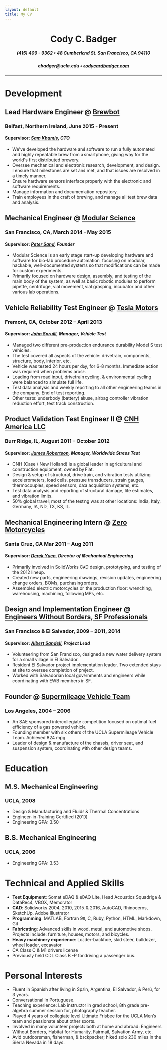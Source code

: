 ```yaml
---
layout: default
title: My CV
---
```


<center><h1 class="header">Cody C. Badger</h1></center>
<center><h5>(415) 409 - 9362   •   48 Cumberland St. San Francisco, CA 94110</h5></center>
<center><h5>cbadger@ucla.edu   •   <a href="codycardbadger.com">codycardbadger.com</a></h5></center>

---

# Development

## Lead Hardware Engineer @ [Brewbot](http://www.brewbot.io)

### Belfast, Northern Ireland, June 2015 - Present

#### Supervisor: *[Sam Khamis](https://www.linkedin.com/in/samuel-khamis-3096688), CTO*

* We've developed the hardware and software to run a fully automated and highly repeatable brew from a smartphone, giving way for the world's first distributed brewery.
* Oversee mechanical and electronic research, development, and design. I ensure that milestones are set and met, and that issues are resolved in a timely manner.
* Ensure hardware sensors interface properly with the electronic and software requirements.
* Manage information and documentation repository.
* Train employees in the craft of brewing, and manage all test brew data and analysis.

## Mechanical Engineer @ [Modular Science](http://www.modularscience.com)

### San Francisco, CA, March 2014 – May 2015

#### Supervisor: *[Peter Sand](https://www.linkedin.com/in/petersand), Founder*

* Modular Science is an early stage start-up developing hardware and software for bio-lab procedure automation, focusing on modular, hackable, well-documented systems so that modifications can be made for custom experiments.
* Primarily focused on hardware design, assembly, and testing of the main body of the system, as well as basic robotic modules to perform pipette, centrifuge, vial movement, vial grasping, incubator and other various lab operations.

## Vehicle Reliability Test Engineer @ [Tesla Motors](http://www.teslamotors.com)

### Fremont, CA, October 2012 – April 2013

#### Supervisor: *[John Spruill](https://www.linkedin.com/in/john-spruill-6a620511), Manager, Vehicle Test*

* Managed two different pre-production endurance durability Model S test vehicles.
* The test covered all aspects of the vehicle: drivetrain, components, structure, body, interior, etc.
* Vehicle was tested 24 hours per day, for 6-8 months. Immediate action was required when problems arose.
* Loading from road input, drivetrain cycling, & environmental cycling were balanced to simulate full life.
* Test data analysis and weekly reporting to all other engineering teams in the company. End of test reporting.
* Other tests: underbody (battery) abuse, airbag controller vibration reduction effort, test track construction.

## Product Validation Test Engineer II @ [CNH America LLC](http://www.CNH.com)

### Burr Ridge, IL, August 2011 – October 2012

#### Supervisor: *[James Robertson](https://www.linkedin.com/in/bea-and-jim-robertson-70a1202a), Manager, Worldwide Stress Test*

* CNH (Case / New Holland) is a global leader in agricultural and construction equipment, owned by Fiat.
* Design & setup of structural, drive train, and vibration tests utilizing accelerometers, load cells, pressure transducers, strain gauges, thermocouples, speed sensors, data acquisition systems, etc.
* Test data analysis and reporting of structural damage, life estimates, and vibration limits.
* 50% global travel; most of the testing was at other locations: India, Italy, Germany, IA, ND, TX, KS, IL.

## Mechanical Engineering Intern @ [Zero Motorcycles](http://www.zeromotorcycles.com)

### Santa Cruz, CA Mar 2011 – Aug 2011

#### Supervisor: *[Derek Yuen](https://www.linkedin.com/in/derek-yuen-13083411), Director of Mechanical Engineering*

* Primarily involved in SolidWorks CAD design, prototyping, and testing of the 2012 lineup.
* Created new parts, engineering drawings, revision updates, engineering change orders, BOMs, purchasing orders.
* Assembled electric motorcycles on the production floor: wrenching, warehousing, machining, following MPs, etc.

## Design and Implementation Engineer @ [Engineers Without Borders, SF Professionals](http://ewb-sfp.org/)

### San Francisco & El Salvador, 2009 – 2011, 2014

#### Supervisor: *[Albert Sandell](http://www.loopnet.com/profile/8083659940/Bert-Sandell/Listings/), Project Lead*

* Volunteering from San Francisco, designed a new water delivery system for a small village in El Salvador.
* Resident El Salvador project implementation leader. Two extended stays at site to oversee completion of project.
* Worked with Salvadorian local governments and engineers while coordinating with EWB members in SF.

## Founder @ [Supermileage Vehicle Team](http://uclaracing.org/supermileage/)

### Los Angeles, 2004 – 2006

* An SAE sponsored intercollegiate competition focused on optimal fuel efficiency of a gas powered vehicle.
* Founding member with six others of the UCLA Supermileage Vehicle Team. Achieved 824 mpg.
* Leader of design & manufacture of the chassis, driver seat, and suspension system, coordinating with other design teams.

# Education

## M.S. Mechanical Engineering

### UCLA, 2008

* Design & Manufacturing and Fluids & Thermal Concentrations
* Engineer-in-Training Certified (2010)
* Engineering GPA: 3.50

## B.S. Mechanical Engineering

### UCLA, 2006

* Engineering GPA: 3.53

# Technical and Applied Skills

* **Test Equipment**: Somat eDAQ & eDAQ Lite, Head Acoustics Squadriga & DataRec4, VBOX, Memorator
* **CAD**: Solidworks 2004, 2010, 2015, & 2016, AutoCAD, Rhinoceros, SketchUp, Adobe Illustrator
* **Programming**: MATLAB, Fortran 90, C, Ruby, Python, HTML, Markdown, Git
* **Fabricating**: Advanced skills in wood, metal, and automotive shops. Projects include: furniture, houses, motors, and bicycles.
* **Heavy machinery experience**: Loader-backhoe, skid steer, bulldozer, wheel loader, excavator
* CA Class C & M1 drivers license
* Previously held CDL Class B -P for driving a passenger bus.

# Personal Interests

* Fluent in Spanish after living in Spain, Argentina, El Salvador, & Perú, for 3 years.
* Conversational in Portuguese.
* Teaching experience: Lab instructor in grad school, 8th grade pre-algebra summer session for, photography teacher.
* Played 4 years of collegiate level Ultimate Frisbee for the UCLA Men’s team and passionate about other sports.
* Involved in many volunteer projects both at home and abroad: Engineers Without Borders, Habitat for Humanity, Fairmail, Salvation Army, etc.
* Avid outdoorsman, fisherman, & backpacker; hiked solo 230 miles in the Sierra Nevada in 18 days.